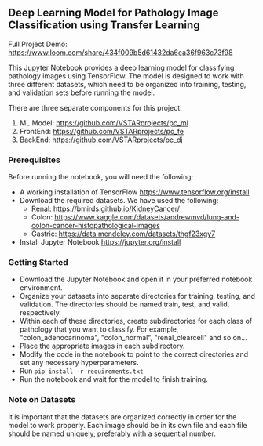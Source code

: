 ## Deep Learning Model for Pathology Image Classification using Transfer Learning

Full Project Demo: https://www.loom.com/share/434f009b5d61432da6ca36f963c73f98

This Jupyter Notebook provides a deep learning model for classifying pathology images using TensorFlow. The model is designed to work with three different datasets, which need to be organized into training, testing, and validation sets before running the model.

There are three separate components for this project:

1. ML Model: https://github.com/VSTARprojects/pc_ml
2. FrontEnd: https://github.com/VSTARprojects/pc_fe
3. BackEnd: https://github.com/VSTARprojects/pc_dj

### Prerequisites
Before running the notebook, you will need the following:

- A working installation of TensorFlow https://www.tensorflow.org/install
- Download the required datasets. We have used the following:
  - Renal: https://bmirds.github.io/KidneyCancer/
  - Colon: https://www.kaggle.com/datasets/andrewmvd/lung-and-colon-cancer-histopathological-images
  - Gastric: https://data.mendeley.com/datasets/thgf23xgy7
- Install Jupyter Notebook https://jupyter.org/install

### Getting Started
- Download the Jupyter Notebook and open it in your preferred notebook environment.
- Organize your datasets into separate directories for training, testing, and validation. The directories should be named train, test, and valid, respectively.
- Within each of these directories, create subdirectories for each class of pathology that you want to classify. For example, "colon_adenocarinoma", "colon_normal", "renal_clearcell" and so on...
- Place the appropriate images in each subdirectory.
- Modify the code in the notebook to point to the correct directories and set any necessary hyperparameters.
- Run `pip install -r requirements.txt`
- Run the notebook and wait for the model to finish training.

### Note on Datasets
It is important that the datasets are organized correctly in order for the model to work properly. Each image should be in its own file and each file should be named uniquely, preferably with a sequential number.
